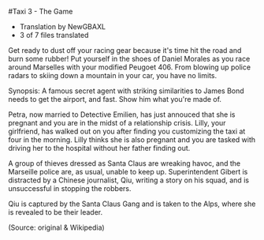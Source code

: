 #Taxi 3 - The Game

- Translation by NewGBAXL
- 3 of 7 files translated

Get ready to dust off your racing gear because it's time hit the road and burn some rubber!  Put yourself in the shoes of Daniel Morales as you race around Marselles with your modified Peugoet 406.  From blowing up police radars to skiing down a mountain in your car, you have no limits.  


Synopsis:
A famous secret agent with striking similarities to James Bond needs to get the airport, and fast.  Show him what you're made of.

Petra, now married to Detective Emilien, has just annouced that she is pregnant and you are in the midst of a relationship crisis. Lilly, your girlfriend, has walked out on you after finding you customizing the taxi at four in the morning.  Lilly thinks she is also pregnant and you are tasked with driving her to the hospital without her father finding out.

A group of thieves dressed as Santa Claus are wreaking havoc, and the Marseille police are, as usual, unable to keep up. Superintendent Gibert is distracted by a Chinese journalist, Qiu, writing a story on his squad, and is unsuccessful in stopping the robbers.

Qiu is captured by the Santa Claus Gang and is taken to the Alps, where she is revealed to be their leader.

(Source: original & Wikipedia)